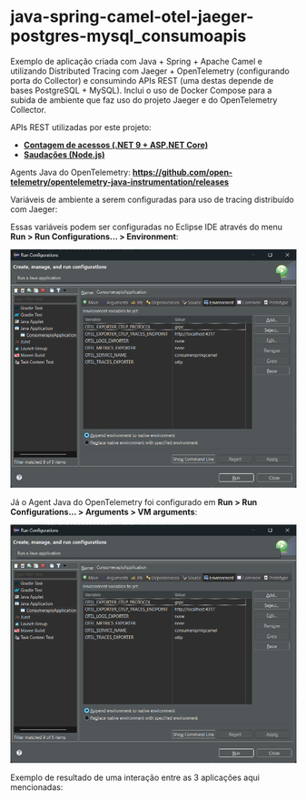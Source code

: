 # java-spring-camel-otel-jaeger-postgres-mysql_consumoapis
Exemplo de aplicação criada com Java + Spring + Apache Camel e utilizando Distributed Tracing com Jaeger + OpenTelemetry (configurando porta do Collector) e consumindo APIs REST (uma destas depende de bases PostgreSQL + MySQL). Inclui o uso de Docker Compose para a subida de ambiente que faz uso do projeto Jaeger e do OpenTelemetry Collector.

APIs REST utilizadas por este projeto:
- [**Contagem de acessos (.NET 9 + ASP.NET Core)**](https://github.com/renatogroffe/aspnetcore9-otel-jaeger-postgres-mysql_apicontagem)
- [**Saudações (Node.js)**](https://github.com/renatogroffe/nodejs-otel-jaeger_apisaudacoes)

Agents Java do OpenTelemetry: **https://github.com/open-telemetry/opentelemetry-java-instrumentation/releases**

Variáveis de ambiente a serem configuradas para uso de tracing distribuído com Jaeger:

Essas variáveis podem ser configuradas no Eclipse IDE através do menu **Run > Run Configurations... > Environment**:

![Variáveis de ambiente no Eclipse](img/eclipse-env-var-jaeger.png)

Já o Agent Java do OpenTelemetry foi configurado em **Run > Run Configurations... > Arguments > VM arguments**:

![Configurando uso do Agent Java do OpenTelemetry no Eclipse](img/eclipse-env-var-jaeger.png)

Exemplo de resultado de uma interação entre as 3 aplicações aqui mencionadas: